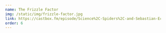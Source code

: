 ```yaml
---
name: The Frizzle Factor
img: /static/img/frizzle-factor.jpg
link: https://castbox.fm/episode/Science%2C-Spiders%2C-and-Sebastian-Echeverri-id2608046-id227002891?country=us
order: 6
---
```

